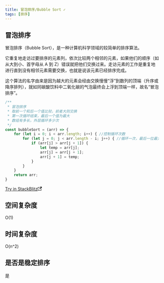 ```yaml
---
title: 冒泡排序/Bubble Sort ✓
tags: [排序]
---
```


## 冒泡排序

冒泡排序（Bubble Sort），是一种计算机科学领域的较简单的排序算法。

它重复地走访过要排序的元素列，依次比较两个相邻的元素，如果他们的顺序（如从大到小、首字母从 A 到 Z）错误就把他们交换过来。走访元素的工作是重复地进行直到没有相邻元素需要交换，也就是说该元素已经排序完成。

这个算法的名字由来是因为越大的元素会经由交换慢慢“浮”到数列的顶端（升序或降序排列），就如同碳酸饮料中二氧化碳的气泡最终会上浮到顶端一样，故名“冒泡排序”。

```js
/**
 * 冒泡排序
 * 取前一个和后一个值比较，前者大则交换
 * 第一次循环结束，最后一个值为最大
 * 数组有多长，外层循环多少次
 */
const bubbleSort = (arr) => {
    for (let i = 0; i < arr.length; i++) { //控制循环次数
        for (let j = 0; j < arr.length - i; j++) { //循环一次，最后一位最大，下次不用再循环
            if (arr[j] > arr[j + 1]) {
                let temp = arr[j];
                arr[j] = arr[j + 1];
                arr[j + 1] = temp;
            }
        }
    }
    return arr;
}
```

<a class="stackblitz" href="https://stackblitz.com/edit/node-wps8mf?file=sort%2Fbubble-sort.js">Try in StackBlitz<svg width="13.5" height="13.5" aria-hidden="true" viewBox="0 0 24 24" class="iconExternalLink_node_modules-@docusaurus-theme-classic-lib-next-theme-IconExternalLink-styles-module"><path fill="currentColor" d="M21 13v10h-21v-19h12v2h-10v15h17v-8h2zm3-12h-10.988l4.035 4-6.977 7.07 2.828 2.828 6.977-7.07 4.125 4.172v-11z"></path></svg></a>

## 空间复杂度

O(1)

## 时间复杂度

O(n^2)

## 是否是稳定排序

是
